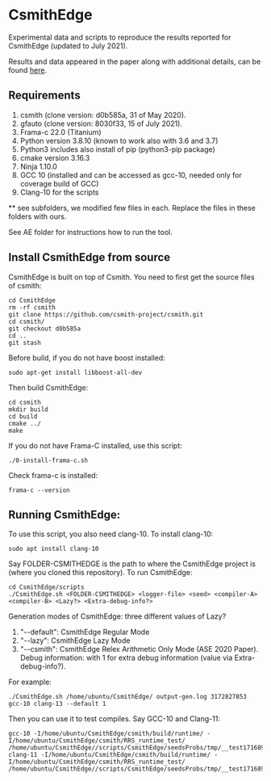 # CsmithEdge

Experimental data and scripts to reproduce the results reported for CsmithEdge (updated to July 2021).

Results and data appeared in the paper along with additional details, can be found [here](https://github.com/karineek/CsmithEdge/tree/master/results).

Requirements
------------
1. csmith (clone version: d0b585a, 31 of May 2020).
2. gfauto (clone version: 8030f33, 15 of July 2021).
3. Frama-c 22.0 (Titanium)
4. Python version 3.8.10 (known to work also with 3.6 and 3.7)
5. Python3 includes also install of pip (python3-pip package) 
6. cmake version 3.16.3
7. Ninja 1.10.0
8. GCC 10 (installed and can be accessed as gcc-10, needed only for coverage build of GCC)
9. Clang-10 for the scripts

** see subfolders, we modified few files in each. Replace the files in these folders with ours.

See AE folder for instructions how to run the tool.

## Install CsmithEdge from source
CsmithEdge is built on top of Csmith. You need to first get the source files of csmith:
```
cd CsmithEdge
rm -rf csmith 
git clone https://github.com/csmith-project/csmith.git
cd csmith/
git checkout d0b585a
cd ..
git stash
```

Before build, if you do not have boost installed:
```
sudo apt-get install libboost-all-dev
``` 
Then build CsmithEdge:
```
cd csmith
mkdir build
cd build
cmake ../
make
```

If you do not have Frama-C installed, use this script:
```
./0-install-frama-c.sh 
```

Check frama-c is installed:
```
frama-c --version
```

## Running CsmithEdge:
To use this script, you also need clang-10. To install clang-10:
```
sudo apt install clang-10
```

Say FOLDER-CSMITHEDGE is the path to where the CsmithEdge project is (where you cloned this repository).
To run CsmithEdge:
```
cd CsmithEdge/scripts 
./CsmithEdge.sh <FOLDER-CSMITHEDGE> <logger-file> <seed> <compiler-A> <compiler-B> <Lazy?> <Extra-debug-info?>
```
Generation modes of CsmithEdge: three different values of Lazy?
1. "--default": CsmithEdge Regular Mode
2. "--lazy": CsmithEdge Lazy Mode
3. "--csmith": CsmithEdge Relex Arithmetic Only Mode (ASE 2020 Paper).
Debug information: with 1 for extra debug information (value via Extra-debug-info?).

For example:
```
./CsmithEdge.sh /home/ubuntu/CsmithEdge/ output-gen.log 3172827853 gcc-10 clang-13 --default 1
```
Then you can use it to test compiles. Say GCC-10 and Clang-11:
```
gcc-10 -I/home/ubuntu/CsmithEdge/csmith/build/runtime/ -I/home/ubuntu/CsmithEdge/csmith/RRS_runtime_test/ /home/ubuntu/CsmithEdge//scripts/CsmithEdge/seedsProbs/tmp/__test1716897851M.c
clang-11 -I/home/ubuntu/CsmithEdge/csmith/build/runtime/ -I/home/ubuntu/CsmithEdge/csmith/RRS_runtime_test/ /home/ubuntu/CsmithEdge//scripts/CsmithEdge/seedsProbs/tmp/__test1716897851M.c
```
